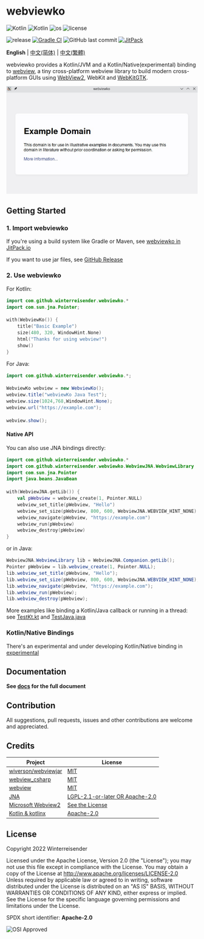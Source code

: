 # webviewko

![Kotlin](https://img.shields.io/badge/Kotlin%2FJVM-b69bef?logo=kotlin&logoColor=white)
![Kotlin](https://img.shields.io/badge/Kotlin%2FNative(experimental)-b69bef?logo=kotlin&logoColor=white)
![os](https://img.shields.io/badge/os-windows%20%7C%20linux%20%7C%20macos-blue)
![license](https://img.shields.io/github/license/Winterreisender/webviewko) 

![release](https://img.shields.io/github/v/release/Winterreisender/webviewko?label=release&include_prereleases)
[![Gradle CI](https://github.com/Winterreisender/webviewko/actions/workflows/gradle-ci.yml/badge.svg)](https://github.com/Winterreisender/webviewko/actions/workflows/gradle-ci.yml)
![GitHub last commit](https://img.shields.io/github/last-commit/Winterreisender/webviewko)
[![JitPack](https://jitpack.io/v/Winterreisender/webviewko.svg)](https://jitpack.io/#Winterreisender/webviewko)

<!-- 
See [RFC4646](https://www.ietf.org/rfc/rfc4646.txt), [W3C language tags](https://www.w3.org/International/articles/language-tags/#bytheway) and [iana](https://www.iana.org/assignments/language-subtag-registry)
-->

**English** | [中文(简体)](docs/README.zh-Hans.md) | [中文(繁體)](docs/README.zh-Hant.md) 

webviewko provides a Kotlin/JVM and a Kotlin/Native(experimental) binding to [webview](https://github.com/webview/webview), a tiny cross-platform webview library to build modern cross-platform GUIs using [WebView2](https://developer.microsoft.com/en-us/microsoft-edge/webview2/), WebKit and [WebKitGTK](https://webkitgtk.org/).

![screenshot](screenshot.jpg)

## Getting Started

### 1. Import webviewko

If you're using a build system like Gradle or Maven, see [webviewko in JitPack.io](https://jitpack.io/#Winterreisender/webviewko)

If you want to use jar files, see [GitHub Release](https://github.com/Winterreisender/webviewko/releases)

### 2. Use webviewko

For Kotlin:

```kotlin
import com.github.winterreisender.webviewko.*
import com.sun.jna.Pointer;

with(WebviewKo()) {
    title("Basic Example")
    size(480, 320, WindowHint.None)
    html("Thanks for using webview!")
    show()
}
```

For Java:

```java
import com.github.winterreisender.webviewko.*;

WebviewKo webview = new WebviewKo();
webview.title("webviewKo Java Test");
webview.size(1024,768,WindowHint.None);
webview.url("https://example.com");

webview.show();
```

#### Native API

You can also use JNA bindings directly:

```kotlin
import com.github.winterreisender.webviewko.*
import com.github.winterreisender.webviewko.WebviewJNA.WebviewLibrary
import com.sun.jna.Pointer
import java.beans.JavaBean

with(WebviewJNA.getLib()) {
    val pWebview = webview_create(1, Pointer.NULL)
    webview_set_title(pWebview, "Hello")
    webview_set_size(pWebview, 800, 600, WebviewJNA.WEBVIEW_HINT_NONE)
    webview_navigate(pWebview, "https://example.com")
    webview_run(pWebview)
    webview_destroy(pWebview)
}
```

or in Java:

```java
WebviewJNA.WebviewLibrary lib = WebviewJNA.Companion.getLib();
Pointer pWebview = lib.webview_create(1, Pointer.NULL);
lib.webview_set_title(pWebview, "Hello");
lib.webview_set_size(pWebview, 800, 600, WebviewJNA.WEBVIEW_HINT_NONE);
lib.webview_navigate(pWebview, "https://example.com");
lib.webview_run(pWebview);
lib.webview_destroy(pWebview);
```

More examples like binding a Kotlin/Java callback or running in a thread: see [TestKt.kt](https://github.com/Winterreisender/webviewko/blob/main/src/test/kotlin/TestKt.kt) and [TestJava.java](https://github.com/Winterreisender/webviewko/blob/main/src/test/java/TestJava.java)

### Kotlin/Native Bindings

There's an experimental and under developing Kotlin/Native binding in [experimental](experimental/kotlin-native/)

## Documentation

**See [docs](https://winterreisender.github.io/webviewko/) for the full document**

## Contribution

All suggestions, pull requests, issues and other contributions are welcome and appreciated.

## Credits

| Project                                                                      | License                                                                                          |
|------------------------------------------------------------------------------|--------------------------------------------------------------------------------------------------|
| [wiverson/webviewjar](https://github.com/wiverson/webviewjar)                | [MIT](https://github.com/wiverson/webviewjar/blob/master/LICENSE)                                |
| [webview_csharp](https://github.com/webview/webview_csharp)                  | [MIT](https://github.com/webview/webview_csharp/blob/master/LICENSE)                             |
| [webview](https://github.com/webview/webview)                                | [MIT](https://github.com/webview/webview/blob/master/LICENSE)                                    |
| [JNA](https://github.com/java-native-access/jna)                             | [LGPL-2.1-or-later OR Apache-2.0](https://github.com/java-native-access/jna/blob/master/LICENSE) |
| [Microsoft Webview2](https://www.nuget.org/packages/Microsoft.Web.WebView2/) | [See the License](https://www.nuget.org/packages/Microsoft.Web.WebView2/1.0.1245.22/License)     |
| [Kotlin & kotlinx](https://kotlinlang.org/)                                  | [Apache-2.0](https://github.com/JetBrains/kotlin/blob/master/LICENSE)                            |

## License

Copyright 2022 Winterreisender

Licensed under the Apache License, Version 2.0 (the "License"); you may not use this file except in compliance with the License. You may obtain a copy of the License at http://www.apache.org/licenses/LICENSE-2.0  
Unless required by applicable law or agreed to in writing, software distributed under the License is distributed on an "AS IS" BASIS, WITHOUT WARRANTIES OR CONDITIONS OF ANY KIND, either express or implied.  
See the License for the specific language governing permissions and limitations under the License.

SPDX short identifier: **Apache-2.0**

![OSI Approved](https://opensource.org/files/OSIApproved_100X125.png)
